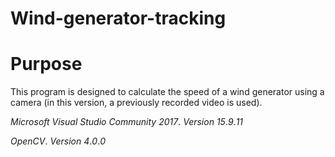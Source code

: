 # Wind-generator-tracking

Purpose
=====================
This program is designed to calculate the speed of a wind generator using a camera (in this version, a previously recorded video is used).


_Microsoft_ _Visual_ _Studio_ _Community_ _2017_. _Version_ _15_._9_._11_

_OpenCV_. _Version_ _4_._0_._0_
